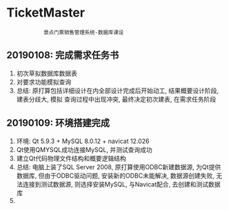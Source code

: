 # TicketMaster
				景点门票销售管理系统-数据库课设

## 20190108: 完成需求任务书
1. 初次草拟数据库数据表
2. 对要求功能模拟查询
3. 总结: 原打算包括详细设计在内全部设计完成后开始动工, 结果概要设计阶段, 建表分歧大, 模拟	查询过程中出现冲突, 最终决定初次建表, 在需求任务阶段
## 20190109: 环境搭建完成
1. 环境: Qt 5.9.3 + MySQL 8.0.12 + navicat 12.026
2. Qt使用QMYSQL成功连接MySQL, 并测试查询成功
3. 建立Qt代码物理文件结构和概要逻辑结构
4. 总结: 电脑上装了SQL Server 2008, 原打算使用ODBC新建数据源, 为Qt提供数据库, 但由于ODBC驱动问题, 安装新的ODBC未能解决, 数据源创建失败, 无法连接到测试数据源, 则选择安装MySQL, 与Navicat配合, 去创建和测试数据库
5. 

